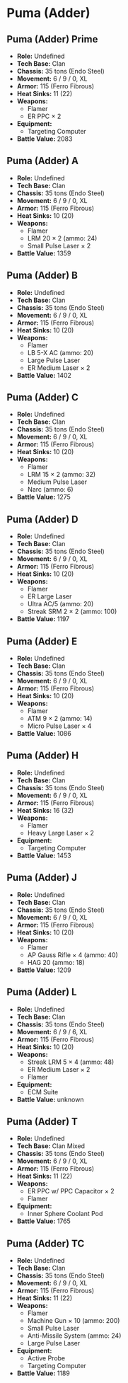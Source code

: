 # Puma (Adder)
## Puma (Adder) Prime
- **Role:** Undefined
- **Tech Base:** Clan
- **Chassis:** 35 tons (Endo Steel)
- **Movement:** 6 / 9 / 0, XL
- **Armor:** 115 (Ferro Fibrous)
- **Heat Sinks:** 11 (22)
- **Weapons:**
  - Flamer
  - ER PPC × 2
- **Equipment:**
  - Targeting Computer
- **Battle Value:** 2083

## Puma (Adder) A
- **Role:** Undefined
- **Tech Base:** Clan
- **Chassis:** 35 tons (Endo Steel)
- **Movement:** 6 / 9 / 0, XL
- **Armor:** 115 (Ferro Fibrous)
- **Heat Sinks:** 10 (20)
- **Weapons:**
  - Flamer
  - LRM 20 × 2 (ammo: 24)
  - Small Pulse Laser × 2
- **Battle Value:** 1359

## Puma (Adder) B
- **Role:** Undefined
- **Tech Base:** Clan
- **Chassis:** 35 tons (Endo Steel)
- **Movement:** 6 / 9 / 0, XL
- **Armor:** 115 (Ferro Fibrous)
- **Heat Sinks:** 10 (20)
- **Weapons:**
  - Flamer
  - LB 5-X AC (ammo: 20)
  - Large Pulse Laser
  - ER Medium Laser × 2
- **Battle Value:** 1402

## Puma (Adder) C
- **Role:** Undefined
- **Tech Base:** Clan
- **Chassis:** 35 tons (Endo Steel)
- **Movement:** 6 / 9 / 0, XL
- **Armor:** 115 (Ferro Fibrous)
- **Heat Sinks:** 10 (20)
- **Weapons:**
  - Flamer
  - LRM 15 × 2 (ammo: 32)
  - Medium Pulse Laser
  - Narc (ammo: 6)
- **Battle Value:** 1275

## Puma (Adder) D
- **Role:** Undefined
- **Tech Base:** Clan
- **Chassis:** 35 tons (Endo Steel)
- **Movement:** 6 / 9 / 0, XL
- **Armor:** 115 (Ferro Fibrous)
- **Heat Sinks:** 10 (20)
- **Weapons:**
  - Flamer
  - ER Large Laser
  - Ultra AC/5 (ammo: 20)
  - Streak SRM 2 × 2 (ammo: 100)
- **Battle Value:** 1197

## Puma (Adder) E
- **Role:** Undefined
- **Tech Base:** Clan
- **Chassis:** 35 tons (Endo Steel)
- **Movement:** 6 / 9 / 0, XL
- **Armor:** 115 (Ferro Fibrous)
- **Heat Sinks:** 10 (20)
- **Weapons:**
  - Flamer
  - ATM 9 × 2 (ammo: 14)
  - Micro Pulse Laser × 4
- **Battle Value:** 1086

## Puma (Adder) H
- **Role:** Undefined
- **Tech Base:** Clan
- **Chassis:** 35 tons (Endo Steel)
- **Movement:** 6 / 9 / 0, XL
- **Armor:** 115 (Ferro Fibrous)
- **Heat Sinks:** 16 (32)
- **Weapons:**
  - Flamer
  - Heavy Large Laser × 2
- **Equipment:**
  - Targeting Computer
- **Battle Value:** 1453

## Puma (Adder) J
- **Role:** Undefined
- **Tech Base:** Clan
- **Chassis:** 35 tons (Endo Steel)
- **Movement:** 6 / 9 / 0, XL
- **Armor:** 115 (Ferro Fibrous)
- **Heat Sinks:** 10 (20)
- **Weapons:**
  - Flamer
  - AP Gauss Rifle × 4 (ammo: 40)
  - HAG 20 (ammo: 18)
- **Battle Value:** 1209

## Puma (Adder) L
- **Role:** Undefined
- **Tech Base:** Clan
- **Chassis:** 35 tons (Endo Steel)
- **Movement:** 6 / 9 / 6, XL
- **Armor:** 115 (Ferro Fibrous)
- **Heat Sinks:** 10 (20)
- **Weapons:**
  - Streak LRM 5 × 4 (ammo: 48)
  - ER Medium Laser × 2
  - Flamer
- **Equipment:**
  - ECM Suite
- **Battle Value:** unknown

## Puma (Adder) T
- **Role:** Undefined
- **Tech Base:** Clan Mixed
- **Chassis:** 35 tons (Endo Steel)
- **Movement:** 6 / 9 / 0, XL
- **Armor:** 115 (Ferro Fibrous)
- **Heat Sinks:** 11 (22)
- **Weapons:**
  - ER PPC w/ PPC Capacitor × 2
  - Flamer
- **Equipment:**
  - Inner Sphere Coolant Pod
- **Battle Value:** 1765

## Puma (Adder) TC
- **Role:** Undefined
- **Tech Base:** Clan
- **Chassis:** 35 tons (Endo Steel)
- **Movement:** 6 / 9 / 0, XL
- **Armor:** 115 (Ferro Fibrous)
- **Heat Sinks:** 11 (22)
- **Weapons:**
  - Flamer
  - Machine Gun × 10 (ammo: 200)
  - Small Pulse Laser
  - Anti-Missile System (ammo: 24)
  - Large Pulse Laser
- **Equipment:**
  - Active Probe
  - Targeting Computer
- **Battle Value:** 1189

